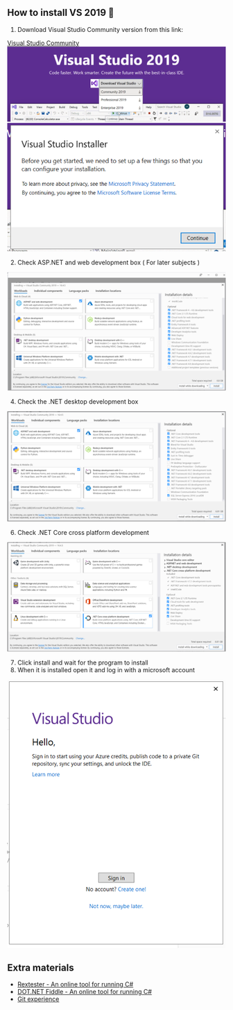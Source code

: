 ## How to install VS 2019 🎈
1. Download Visual Studio Community version from this link:

[Visual Studio Community](https://visualstudio.microsoft.com/vs/)
![InstallStep0.1](https://github.com/sedc-codecademy/skwd9-net-05-oopcsharp/blob/main/img/01.png?raw=true)
![InstallStep0.2](https://github.com/sedc-codecademy/skwd9-net-05-oopcsharp/blob/main/img/02.png?raw=true)

2. Check ASP.NET and web development box ( For later subjects )

![InstallStep1](https://github.com/sedc-codecademy/skwd9-net-05-oopcsharp/blob/main/img/03.png?raw=true)

4. Check the .NET desktop development box 

![InstallStep2](https://github.com/sedc-codecademy/skwd9-net-05-oopcsharp/blob/main/img/04.png?raw=true)

6. Check .NET Core cross platform development

![InstallStep4](https://github.com/sedc-codecademy/skwd9-net-05-oopcsharp/blob/main/img/05.png?raw=true)

7. Click install and wait for the program to install
8. When it is installed open it and log in with a microsoft account

![InstallStep4](https://github.com/sedc-codecademy/skwd9-net-05-oopcsharp/blob/main/img/06.png?raw=true)

## Extra materials
* [Rextester - An online tool for running C#](https://rextester.com/)
* [DOT.NET Fiddle - An online tool for running C#](https://dotnetfiddle.net/)
* [Git experience](https://docs.microsoft.com/en-us/visualstudio/ide/git-with-visual-studio?view=vs-2019)